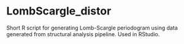 # LombScargle_distor
Short R script for generating Lomb-Scargle periodogram using data generated from structural analysis pipeline. Used in RStudio. 

